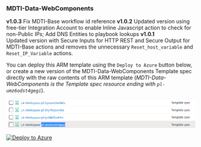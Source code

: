 ### MDTI-Data-WebComponents
**v1.0.3**
Fix MDTI-Base workflow id reference
**v1.0.2**
Updated version using free-tier Integration Account to enable Inline Javascript action to check for non-Public IPs; Add DNS Entities to playbook lookups
**v1.0.1**  
Updated version with Secure Inputs for HTTP REST and Secure Output for MDTI-Base actions and removes the unnecessary `Reset_host_variable` and `Reset_IP_Variable` actions.  

You can deploy this ARM template using the `Deploy to Azure` button below, or create a new version of the MDTI-Data-WebComponents Template spec directly with the raw contents of this ARM template (*MDTI-Data-WebComponents is the Template spec resource ending with `pl-umz6odst4gegi`*).

![MDTI-Data-WebComponents Template spec](https://raw.githubusercontent.com/mr-mongo/MDTI/main/Content-Hub/.images/mdti_webcomponents_template_spec.png "MDTI-Data-WebComponents Template spec")

[![Deploy to Azure](https://aka.ms/deploytoazurebutton)](https://portal.azure.com/#create/Microsoft.Template/uri/https%3A%2F%2Fraw.githubusercontent.com%2Fmr-mongo%2FMDTI%2Fmain%2FContent-Hub%2FMDTI-Data-WebComponents%2FMDTI-Data-WebComponents.json)